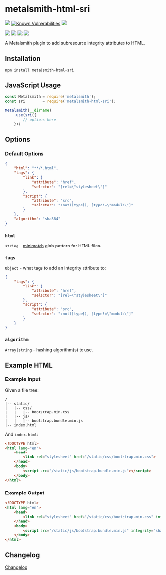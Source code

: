 # metalsmith-html-sri

[![](https://badgen.net/npm/v/metalsmith-html-sri?icon=npm)](https://www.npmjs.com/package/metalsmith-html-sri)
[![Known Vulnerabilities](https://snyk.io/test/npm/metalsmith-html-sri/badge.svg)](https://snyk.io/test/npm/metalsmith-html-sri)
[![](https://badgen.net/npm/dw/metalsmith-html-sri)](https://www.npmjs.com/package/metalsmith-html-sri)

[![](https://badgen.net/badge/emmercm/metalsmith-html-sri/purple?icon=github)](https://github.com/emmercm/metalsmith-html-sri)
[![](https://badgen.net/circleci/github/emmercm/metalsmith-html-sri/master?icon=circleci)](https://github.com/emmercm/metalsmith-html-sri/blob/master/.circleci/config.yml)
[![](https://badgen.net/codecov/c/github/emmercm/metalsmith-html-sri/master?icon=codecov)](https://codecov.io/gh/emmercm/metalsmith-html-sri)
[![](https://badgen.net/github/license/emmercm/metalsmith-html-sri?color=grey)](https://github.com/emmercm/metalsmith-html-sri/blob/master/LICENSE)

A Metalsmith plugin to add subresource integrity attributes to HTML.

## Installation

```bash
npm install metalsmith-html-sri
```

## JavaScript Usage

```javascript
const Metalsmith = require('metalsmith');
const sri        = require('metalsmith-html-sri');

Metalsmith(__dirname)
    .use(sri({
        // options here
    }))
```

## Options

### Default Options

```json
{
    "html": "**/*.html",
    "tags": {
        "link": {
            "attribute": "href",
            "selector": "[rel=\"stylesheet\"]"
        },
        "script": {
            "attribute": "src",
            "selector": ":not([type]), [type!=\"module\"]"
        }
    },
    "algorithm": "sha384"
}
```

### `html`

`string` - [minimatch](https://www.npmjs.com/package/minimatch) glob pattern for HTML files.

### `tags`

`Object` - what tags to add an integrity attribute to:

```json
{
    "tags": {
        "link": {
            "attribute": "href",
            "selector": "[rel=\"stylesheet\"]"
        },
        "script": {
            "attribute": "src",
            "selector": ":not([type]), [type!=\"module\"]"
        }
    }
}
```

### `algorithm`

`Array|string` - hashing algorithm(s) to use.

## Example HTML

### Example Input

Given a file tree:

```
/
|-- static/
|   |-- css/
|   |   |-- bootstrap.min.css
|   |-- js/
|   |   |-- bootstrap.bundle.min.js
|-- index.html
```

And `index.html`:

```html
<!DOCTYPE html>
<html lang="en">
    <head>
        <link rel="stylesheet" href="/static/css/bootstrap.min.css">
    </head>
    <body>
        <script src="/static/js/bootstrap.bundle.min.js"></script>
    </body>
</html>
```

### Example Output

```html
<!DOCTYPE html>
<html lang="en">
    <head>
        <link rel="stylesheet" href="/static/css/bootstrap.min.css" integrity="sha384-...">
    </head>
    <body>
        <script src="/static/js/bootstrap.bundle.min.js" integrity="sha384-..."></script>
    </body>
</html>
```

## Changelog

[Changelog](./CHANGELOG.md)
